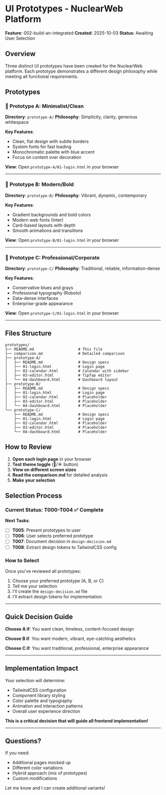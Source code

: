 # UI Prototypes - NuclearWeb Platform

**Feature**: 002-build-an-integrated
**Created**: 2025-10-03
**Status**: Awaiting User Selection

## Overview

Three distinct UI prototypes have been created for the NuclearWeb platform. Each prototype demonstrates a different design philosophy while meeting all functional requirements.

## Prototypes

### 🎨 Prototype A: Minimalist/Clean
**Directory**: `prototype-A/`
**Philosophy**: Simplicity, clarity, generous whitespace

**Key Features**:
- Clean, flat design with subtle borders
- System fonts for fast loading
- Monochromatic palette with blue accent
- Focus on content over decoration

**View**: Open `prototype-A/01-login.html` in your browser

---

### 🎨 Prototype B: Modern/Bold
**Directory**: `prototype-B/`
**Philosophy**: Vibrant, dynamic, contemporary

**Key Features**:
- Gradient backgrounds and bold colors
- Modern web fonts (Inter)
- Card-based layouts with depth
- Smooth animations and transitions

**View**: Open `prototype-B/01-login.html` in your browser

---

### 🎨 Prototype C: Professional/Corporate
**Directory**: `prototype-C/`
**Philosophy**: Traditional, reliable, information-dense

**Key Features**:
- Conservative blues and grays
- Professional typography (Roboto)
- Data-dense interfaces
- Enterprise-grade appearance

**View**: Open `prototype-C/01-login.html` in your browser

---

## Files Structure

```
prototypes/
├── README.md                    # This file
├── comparison.md                # Detailed comparison
├── prototype-A/
│   ├── README.md                # Design specs
│   ├── 01-login.html            # Login page
│   ├── 02-calendar.html         # Calendar with sidebar
│   ├── 03-editor.html           # TipTap editor
│   └── 04-dashboard.html        # Dashboard layout
├── prototype-B/
│   ├── README.md                # Design specs
│   ├── 01-login.html            # Login page
│   ├── 02-calendar.html         # Placeholder
│   ├── 03-editor.html           # Placeholder
│   └── 04-dashboard.html        # Placeholder
└── prototype-C/
    ├── README.md                # Design specs
    ├── 01-login.html            # Login page
    ├── 02-calendar.html         # Placeholder
    ├── 03-editor.html           # Placeholder
    └── 04-dashboard.html        # Placeholder
```

## How to Review

1. **Open each login page** in your browser
2. **Test theme toggle** (🌙/☀️ button)
3. **View on different screen sizes**
4. **Read the comparison.md** for detailed analysis
5. **Make your selection**

## Selection Process

### Current Status: T000-T004 ✅ Complete

**Next Tasks**:
- [ ] **T005**: Present prototypes to user
- [ ] **T006**: User selects preferred prototype
- [ ] **T007**: Document decision in `design-decision.md`
- [ ] **T008**: Extract design tokens to TailwindCSS config

### How to Select

Once you've reviewed all prototypes:

1. Choose your preferred prototype (A, B, or C)
2. Tell me your selection
3. I'll create the `design-decision.md` file
4. I'll extract design tokens for implementation

---

## Quick Decision Guide

**Choose A if**: You want clean, timeless, content-focused design

**Choose B if**: You want modern, vibrant, eye-catching aesthetics

**Choose C if**: You want traditional, professional, enterprise appearance

---

## Implementation Impact

Your selection will determine:
- TailwindCSS configuration
- Component library styling
- Color palette and typography
- Animation and interaction patterns
- Overall user experience direction

**This is a critical decision that will guide all frontend implementation!**

---

## Questions?

If you need:
- Additional pages mocked up
- Different color variations
- Hybrid approach (mix of prototypes)
- Custom modifications

Let me know and I can create additional variants!
